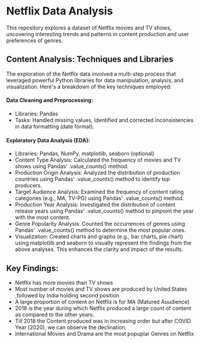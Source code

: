 
# **Netflix Data Analysis**

This repository explores a dataset of Netflix movies and TV shows, uncovering interesting trends and patterns in content production and user preferences of genres.

## Content Analysis: Techniques and Libraries
The exploration of the Netflix data involved a multi-step process that leveraged powerful Python libraries for data manipulation, analysis, and visualization. Here's a breakdown of the key techniques employed:
#### Data Cleaning and Preprocessing:
- Libraries: Pandas
- Tasks: Handled missing values, Identified and corrected inconsistencies in data formatting (date format).
#### Exploratory Data Analysis (EDA):
- Libraries: Pandas, NumPy, matplotlib, seaborn (optional)
- Content Type Analysis: Calculated the frequency of movies and TV shows using Pandas' .value_counts() method.
- Production Origin Analysis: Analyzed the distribution of production countries using Pandas' .value_counts() method to identify top producers.
- Target Audience Analysis: Examined the frequency of content rating categories (e.g., MA, TV-PG) using Pandas' .value_counts() method.
- Production Year Analysis: Investigated the distribution of content release years using Pandas' .value_counts() method to pinpoint the year with the most content.
- Genre Popularity Analysis: Counted the occurrences of genres using Pandas' .value_counts() method to determine the most popular ones.
- Visualization: Created charts and graphs (e.g., bar charts, pie chart) using matplotlib and seaborn to visually represent the findings from the above analyses. This enhances the clarity and impact of the results.

## Key Findings:
- Netflix has more movies than TV shows
- Most number of movies and TV shows are produced by United States ,followed by India holding second position
- A large proportion of content on Netflix is for MA (Matured Auudience)
- 2018 is the year during which Netflix produced a large count of content as compared to the other years.
- Till 2018 the Content produced was in increasing order but after COVID Year (2020), we can observe the declination.
- International Movies and Drama are the most popuplar Genres on Netflix
